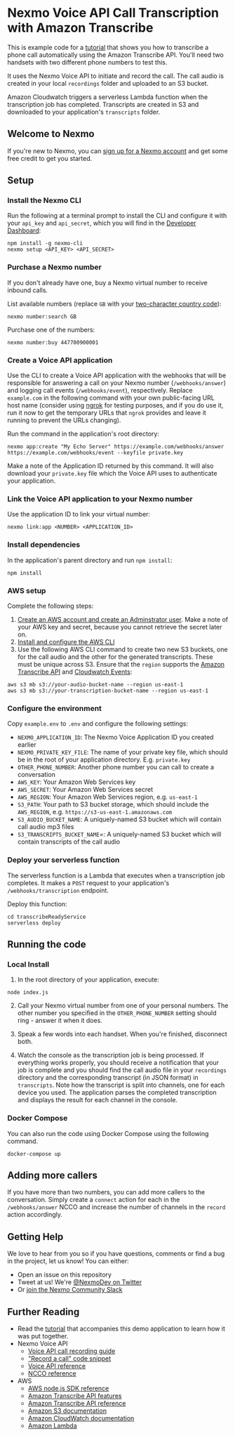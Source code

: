 # Nexmo Voice API Call Transcription with Amazon Transcribe

This is example code for a [tutorial](https://developer.nexmo.com/use-cases/trancribe-amazon-api) that shows you how to transcribe a phone call automatically using the Amazon Transcribe API. You'll need two handsets with two different phone numbers to test this.

It uses the Nexmo Voice API to initiate and record the call. The call audio is created in your local `recordings` folder and uploaded to an S3 bucket.

Amazon Cloudwatch triggers a serverless Lambda function when the transcription job has completed.  Transcripts are created in S3 and downloaded to your application's `transcripts` folder.

## Welcome to Nexmo

If you're new to Nexmo, you can [sign up for a Nexmo account](https://dashboard.nexmo.com/sign-up?utm_source=DEV_REL&amp;utm_medium=github&amp;utm_campaign=amazon-transcribe-call) and get some free credit to get you started.

## Setup

### Install the Nexmo CLI

Run the following at a terminal prompt to install the CLI and configure it with your `api_key` and `api_secret`, which you will find in the [Developer Dashboard](https://dashboard.nexmo.com):

```
npm install -g nexmo-cli
nexmo setup <API_KEY> <API_SECRET>
```

### Purchase a Nexmo number

If you don't already have one, buy a Nexmo virtual number to receive inbound calls.

List available numbers (replace `GB` with your [two-character country code](https://www.iban.com/country-codes)):

```
nexmo number:search GB
```

Purchase one of the numbers:

```
nexmo number:buy 447700900001
```

### Create a Voice API application

Use the CLI to create a Voice API application with the webhooks that will be responsible for answering a call on your Nexmo number (`/webhooks/answer`) and logging call events (`/webhooks/event`), respectively. Replace `example.com` in the following command with your own public-facing URL host name (consider using [ngrok](https://ngrok.io) for testing purposes, and if you do use it, run it now to get the temporary URLs that `ngrok` provides and leave it running to prevent the URLs changing).

Run the command in the application's root directory:

```
nexmo app:create "My Echo Server" https://example.com/webhooks/answer https://example.com/webhooks/event --keyfile private.key
```

Make a note of the Application ID returned by this command. It will also download your `private.key` file which the Voice API uses to authenticate your application.

### Link the Voice API application to your Nexmo number

Use the application ID to link your virtual number:

```
nexmo link:app <NUMBER> <APPLICATION_ID>
```

### Install dependencies

In the application's parent directory and run `npm install`:

```
npm install
```

### AWS setup

Complete the following steps:

1. [Create an AWS account and create an Adminstrator user](https://docs.aws.amazon.com/transcribe/latest/dg/setting-up-asc.html). Make a note of your AWS key and secret, because you cannot retrieve the secret later on.
2. [Install and configure the AWS CLI](https://docs.aws.amazon.com/transcribe/latest/dg/setup-asc-awscli.html)
3. Use the following AWS CLI command to create two new S3 buckets, one for the call audio and the other for the generated transcripts. These must be unique across S3. Ensure that the `region` supports the [Amazon Transcribe API](https://docs.aws.amazon.com/general/latest/gr/rande.html#transcribe_region) and [Cloudwatch Events](https://docs.aws.amazon.com/general/latest/gr/rande.html#cwe_region):

```
aws s3 mb s3://your-audio-bucket-name --region us-east-1
aws s3 mb s3://your-transcription-bucket-name --region us-east-1
```

### Configure the environment

Copy `example.env` to `.env` and configure the following settings:

* `NEXMO_APPLICATION_ID`: The Nexmo Voice Application ID you created earlier
* `NEXMO_PRIVATE_KEY_FILE`: The name of your private key file, which should be in the root of your application directory. E.g. `private.key`
* `OTHER_PHONE_NUMBER`: Another phone number you can call to create a conversation
* `AWS_KEY`: Your Amazon Web Services key
* `AWS_SECRET`: Your Amazon Web Services secret
* `AWS_REGION`: Your Amazon Web Services region, e.g. `us-east-1`
* `S3_PATH`: Your path to S3 bucket storage, which should include the `AWS_REGION`, e.g. `https://s3-us-east-1.amazonaws.com`
* `S3_AUDIO_BUCKET_NAME`: A uniquely-named S3 bucket which will contain call audio mp3 files
* `S3_TRANSCRIPTS_BUCKET_NAME`=: A uniquely-named S3 bucket which will contain transcripts of the call audio

### Deploy your serverless function

The serverless function is a Lambda that executes when a transcription job completes. It makes a `POST` request to your application's `/webhooks/transcription` endpoint.

Deploy this function:

```
cd transcribeReadyService
serverless deploy
```

## Running the code

### Local Install

1. In the root directory of your application, execute:

```
node index.js
```

2. Call your Nexmo virtual number from one of your personal numbers. The other number you specified in the `OTHER_PHONE_NUMBER` setting should ring - answer it when it does.

3. Speak a few words into each handset. When you're finished, disconnect both.

4. Watch the console as the transcription job is being processed. If everything works properly, you should receive a notification that your job is complete and you should find the call audio file in your `recordings` directory and the corresponding transcript (in JSON format) in `transcripts`. Note how the transcript is split into channels, one for each device you used. The application parses the completed transcription and displays the result for each channel in the console.

### Docker Compose

You can also run the code using Docker Compose using the following command.

```
docker-compose up
```

## Adding more callers

If you have more than two numbers, you can add more callers to the conversation. Simply create a `connect` action for each in the `/webhooks/answer` NCCO and increase the number of channels in the `record` action accordingly.

## Getting Help

We love to hear from you so if you have questions, comments or find a bug in the project, let us know! You can either:

* Open an issue on this repository
* Tweet at us! We're [@NexmoDev on Twitter](https://twitter.com/NexmoDev)
* Or [join the Nexmo Community Slack](https://developer.nexmo.com/community/slack)

## Further Reading

* Read the [tutorial](https://developer.nexmo.com/use-cases/trancribe-amazon-api) that accompanies this demo application to learn how it was put together.
* Nexmo Voice API
  * [Voice API call recording guide](/voice/voice-api/guides/recording)
  * ["Record a call" code snippet](/voice/voice-api/code-snippets/record-a-call)
  * [Voice API reference](/api/voice)
  * [NCCO reference](/voice/voice-api/ncco-reference)
* AWS
  * [AWS node.js SDK reference](https://aws.amazon.com/sdk-for-node-js/)
  * [Amazon Transcribe API features](https://aws.amazon.com/transcribe/)
  * [Amazon Transcribe API reference](https://docs.aws.amazon.com/transcribe/latest/dg/API_Reference.html)
  * [Amazon S3 documentation](https://docs.aws.amazon.com/s3/)
  * [Amazon CloudWatch documentation](https://docs.aws.amazon.com/cloudwatch/)
  * [Amazon Lambda](https://docs.aws.amazon.com/lambda/)
